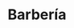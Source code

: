 ---
title: "Barbería"
url: /santa-ana/barberia-calle-marcelino-champagnat-o-31-calle-pte/
shop: Friseur
---